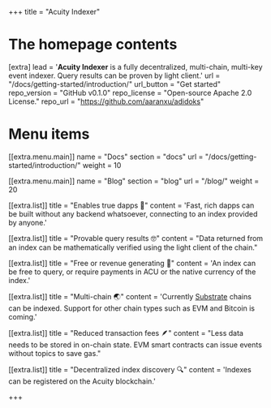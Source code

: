 +++
title = "Acuity Indexer"


# The homepage contents
[extra]
lead = '<b>Acuity Indexer</b> is a fully decentralized, multi-chain, multi-key event indexer. Query results can be proven by light client.'
url = "/docs/getting-started/introduction/"
url_button = "Get started"
repo_version = "GitHub v0.1.0"
repo_license = "Open-source Apache 2.0 License."
repo_url = "https://github.com/aaranxu/adidoks"

# Menu items
[[extra.menu.main]]
name = "Docs"
section = "docs"
url = "/docs/getting-started/introduction/"
weight = 10

[[extra.menu.main]]
name = "Blog"
section = "blog"
url = "/blog/"
weight = 20

[[extra.list]]
title = "Enables true dapps 🦄"
content = 'Fast, rich dapps can be built without any backend whatsoever, connecting to an index provided by anyone.'

[[extra.list]]
title = "Provable query results 🤓"
content = "Data returned from an index can be mathematically verified using the light client of the chain."

[[extra.list]]
title = "Free or revenue generating 🤑"
content = 'An index can be free to query, or require payments in ACU or the native currency of the index.'

[[extra.list]]
title = "Multi-chain 🌏"
content = 'Currently <a href="https://substrate.io/" target="_blank">Substrate</a> chains can be indexed. Support for other chain types such as EVM and Bitcoin is coming.'

[[extra.list]]
title = "Reduced transaction fees 🪶"
content = "Less data needs to be stored in on-chain state. EVM smart contracts can issue events without topics to save gas."

[[extra.list]]
title = "Decentralized index discovery 🔍"
content = 'Indexes can be registered on the Acuity blockchain.'

+++
